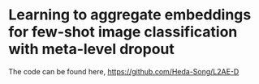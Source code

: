 # Learning to aggregate embeddings for few-shot image classification with meta-level dropout
The code can be found here, https://github.com/Heda-Song/L2AE-D
